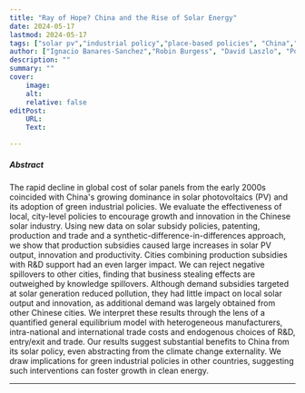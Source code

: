 ```yaml
---
title: "Ray of Hope? China and the Rise of Solar Energy" 
date: 2024-05-17
lastmod: 2024-05-17
tags: ["solar pv","industrial policy","place-based policies", "China","renewables"]
author: ["Ignacio Banares-Sanchez","Robin Burgess", "David Laszlo", "Pol Simpson","John Van Reenen", "Yifan Wang"]
description: "" 
summary: "" 
cover:
    image: 
    alt: 
    relative: false
editPost:
    URL: 
    Text: 

---
```


##### Abstract

The rapid decline in global cost of solar panels from the early 2000s coincided with China's growing  dominance in solar photovoltaics (PV) and its adoption of green industrial policies. We evaluate the effectiveness of local, city-level policies to encourage growth and innovation in the Chinese solar industry. Using new data on solar subsidy policies, patenting, production and trade and a synthetic-difference-in-differences approach, we show that production subsidies caused large increases in solar PV output, innovation and productivity. Cities combining production subsidies with R&D support had an even larger impact. We can reject negative spillovers to other cities, finding that business stealing effects are outweighed by knowledge spillovers. Although demand subsidies targeted at solar generation reduced pollution, they had little impact on local solar output and innovation, as additional demand was largely obtained from other Chinese cities. We interpret these results through the lens of a quantified general equilibrium model with heterogeneous manufacturers, intra-national and international trade costs and endogenous choices of R&D, entry/exit and trade. Our results suggest substantial benefits to China from its solar policy, even abstracting from the climate change externality. We draw implications for green industrial policies in other countries, suggesting such interventions can foster growth in clean energy.

---
